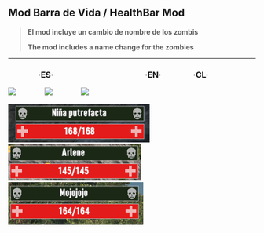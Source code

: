 ## Mod Barra de Vida / HealthBar Mod

>  **El mod incluye un cambio de nombre de los zombis**
> 
>  **The mod includes a name change for the zombies**

------------

### &emsp; &emsp; &emsp; ·ES· &emsp; &emsp; &emsp;  &emsp; &emsp; &emsp;   &emsp; &emsp; &emsp;  ·EN· &emsp; &emsp; &emsp; ·CL·

[![](https://raw.githubusercontent.com/ivanmy-dev/images/main/readme%20images/Spain_flags_flag_8858.png?token=GHSAT0AAAAAACWAWZOBTFUW7GS5BW2DXSD4ZWBH5YQ)]() &emsp; &emsp; &emsp; [![](https://raw.githubusercontent.com/ivanmy-dev/images/main/readme%20images/unitedstates_flags_flag_9093.png?token=GHSAT0AAAAAACWAWZOAOKTDEHGHLRQB4FZCZWBH5ZQ)]()
 &emsp; &emsp; &emsp; [![](https://raw.githubusercontent.com/ivanmy-dev/images/main/readme%20images/Chile_flags_flag_9029.png?token=GHSAT0AAAAAACWAWZOAGSZYNTRKLKLSRUDQZWBH5XA)]() 

![](https://raw.githubusercontent.com/ivanmy-dev/7DTD-MODS-IVANMY/main/BarradeVidaEnemigos%20-%20HealthBarEnemy/ES/Barra%20de%20Vida%20%2B%20Nombre%20Zombis.png) &emsp; &emsp; &emsp; ![](https://raw.githubusercontent.com/ivanmy-dev/7DTD-MODS-IVANMY/main/BarradeVidaEnemigos%20-%20HealthBarEnemy/EN/HealthBar%20%2B%20ZombiesNames.png)  &emsp; &emsp; &emsp; ![](https://raw.githubusercontent.com/ivanmy-dev/7DTD-MODS-IVANMY/main/BarradeVidaEnemigos%20-%20HealthBarEnemy/CL/Barra%20de%20Vida%20%2B%20Nombres%20Zombis.png)
